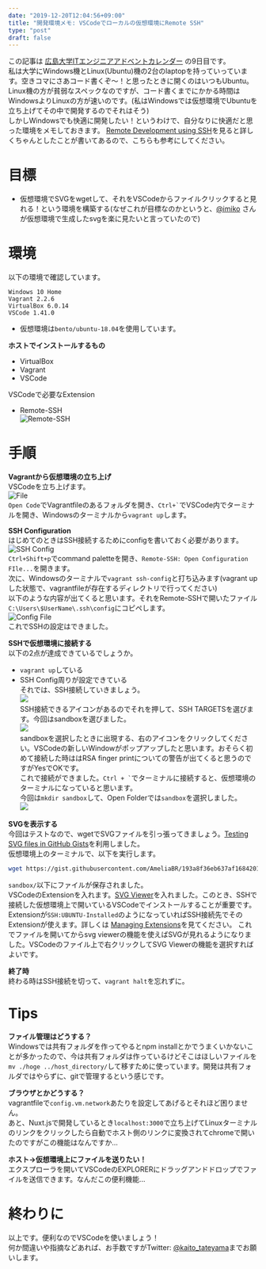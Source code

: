 ```yaml
---  
date: "2019-12-20T12:04:56+09:00"  
title: "開発環境メモ: VSCodeでローカルの仮想環境にRemote SSH"  
type: "post"  
draft: false  
---  
```

  
この記事は [広島大学ITエンジニアアドベントカレンダー] の9日目です。  
私は大学にWindows機とLinux(Ubuntu)機の2台のlaptopを持っていっています。空きコマにさあコード書くぞ〜！と思ったときに開くのはいつもUbuntu。Linux機の方が貧弱なスペックなのですが、コード書くまでにかかる時間はWindowsよりLinuxの方が速いのです。(私はWindowsでは仮想環境でUbuntuを立ち上げてその中で開発するのでそれはそう)  
しかしWindowsでも快適に開発したい！というわけで、自分なりに快適だと思った環境をメモしておきます。
[Remote Development using SSH](https://code.visualstudio.com/docs/remote/ssh)を見ると詳しくちゃんとしたことが書いてあるので、こちらも参考にしてください。
  
# 目標  
- 仮想環境でSVGをwgetして、それをVSCodeからファイルクリックすると見れる！という環境を構築する(なぜこれが目標なのかというと、[@imiko](https://twitter.com/es__135) さんが仮想環境で生成したsvgを楽に見たいと言っていたので)  
  
# 環境  
以下の環境で確認しています。  
```  
Windows 10 Home  
Vagrant 2.2.6  
VirtualBox 6.0.14  
VSCode 1.41.0  
```  
- 仮想環境は`bento/ubuntu-18.04`を使用しています。
    
**ホストでインストールするもの**  
  
- VirtualBox  
- Vagrant  
- VSCode  

VSCodeで必要なExtension  
  
- Remote-SSH  
![Remote-SSH](./p-1.png)  
  
# 手順  
**Vagrantから仮想環境の立ち上げ**  
VSCodeを立ち上げます。  
![File](./p-2.png)  
`Open Code`でVagrantfileのあるフォルダを開き、`` Ctrl+` ``でVSCode内でターミナルを開き、Windowsのターミナルから`vagrant up`します。  
  
**SSH Configuration**  
はじめてのときはSSH接続するためにconfigを書いておく必要があります。  
![SSH Config](p-3.png)  
`Ctrl+Shift+p`でcommand paletteを開き、`Remote-SSH: Open Configuration FIle...`を開きます。  
次に、Windowsのターミナルで`vagrant ssh-config`と打ち込みます(vagrant upした状態で、vagrantfileが存在するディレクトリで行ってください)  
以下のような内容が出てくると思います。それをRemote-SSHで開いたファイル`C:\Users\$UserName\.ssh\config`にコピペします。  
![Config File](./p-4.png)  
これでSSHの設定はできました。  
  
**SSHで仮想環境に接続する**  
以下の2点が達成できているでしょうか。  
- `vagrant up`している  
- SSH Config周りが設定できている  
それでは、SSH接続していきましょう。  
![](./p-5.png)  
SSH接続できるアイコンがあるのでそれを押して、SSH TARGETSを選びます。今回はsandboxを選びました。  
![](./p-6.png)  
sandboxを選択したときに出現する、右のアイコンをクリックしてください。VSCodeの新しいWindowがポップアップしたと思います。おそらく初めて接続した時ははRSA finger printについての警告が出てくると思うのですがYesでOKです。  
これで接続ができました。`` Ctrl + ` ``でターミナルに接続すると、仮想環境のターミナルになっていると思います。  
今回は`mkdir sandbox`して、Open Folderでは`sandbox`を選択しました。  
![](./p-7.png)  
  
**SVGを表示する**  
今回はテストなので、wgetでSVGファイルを引っ張ってきましょう。[Testing SVG files in GitHub Gists](https://gist.github.com/AmeliaBR/193a8f36eb637af1684201821afd5f66)を利用しました。  
仮想環境上のターミナルで、以下を実行します。  
```bash  
wget https://gist.githubusercontent.com/AmeliaBR/193a8f36eb637af1684201821afd5f66/raw/2f695692701db7be18333926b41b7e9c15944d73/basic-marker.svg  
```  
`sandbox/`以下にファイルが保存されました。  
VSCodeのExtensionを入れます。[SVG Viewer](https://marketplace.visualstudio.com/items?itemName=cssho.vscode-svgviewer)を入れました。このとき、SSHで接続した仮想環境上で開いているVSCodeでインストールすることが重要です。 <!-- (どうやらHost環境とSSH接続した先ではExtensionの共有がされないようです) --> Extensionが`SSH:UBUNTU-Installed`のようになっていればSSH接続先でそのExtensionが使えます。詳しくは [Managing Extensions](https://code.visualstudio.com/docs/remote/ssh#_managing-extensions)を見てください。
これでファイルを開いてからsvg viewerの機能を使えばSVGが見れるようになりました。VSCodeのファイル上で右クリックしてSVG Viewerの機能を選択すればよいです。  

  
**終了時**  
終わる時はSSH接続を切って、`vagrant halt`を忘れずに。  
  
# Tips  
**ファイル管理はどうする？**  
Windowsでは共有フォルダを作ってやるとnpm installとかでうまくいかないことが多かったので、今は共有フォルダは作っているけどそこはほしいファイルを`mv ./hoge ../host_directory/`して移すために使っています。開発は共有フォルダではやらずに、gitで管理するという感じです。  
  
**ブラウザとかどうする？**  
vagrantfileで`config.vm.network`あたりを設定してあげるとそれほど困りません。  
あと、Nuxt.jsで開発しているとき`localhost:3000`で立ち上げてLinuxターミナルのリンクをクリックしたら自動でホスト側のリンクに変換されてchromeで開いたのですがこの機能はなんですか...  
  
**ホスト→仮想環境上にファイルを送りたい！**  
エクスプローラを開いてVSCodeのEXPLORERにドラッグアンドドロップでファイルを送信できます。なんだこの便利機能...  
  
# 終わりに  
以上です。便利なのでVSCodeを使いましょう！  
何か間違いや指摘などあれば、お手数ですがTwitter: [@kaito_tateyama](https://twitter.com/kaito_tateyama)までお願いします。  
  
<!-- link -->    
[広島大学ITエンジニアアドベントカレンダー]:https://adventar.org/calendars/4481